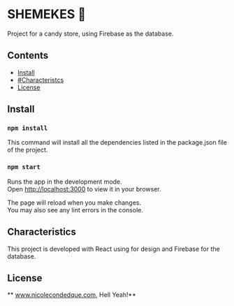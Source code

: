 # SHEMEKES 🐹

Project for a candy store, using Firebase as the database.

## Contents

- [Install](#install)
- [#Characteristcs](#Characteristics)
- [License](#license)

## Install

### `npm install`

This command will install all the dependencies listed in the package.json file of the project.

### `npm start`

Runs the app in the development mode.\
Open [http://localhost:3000](http://localhost:3000) to view it in your browser.

The page will reload when you make changes.\
You may also see any lint errors in the console.

## Characteristics

This project is developed with React using for design and Firebase for the database.
 
## License

** www.nicolecondedque.com, Hell Yeah!**



